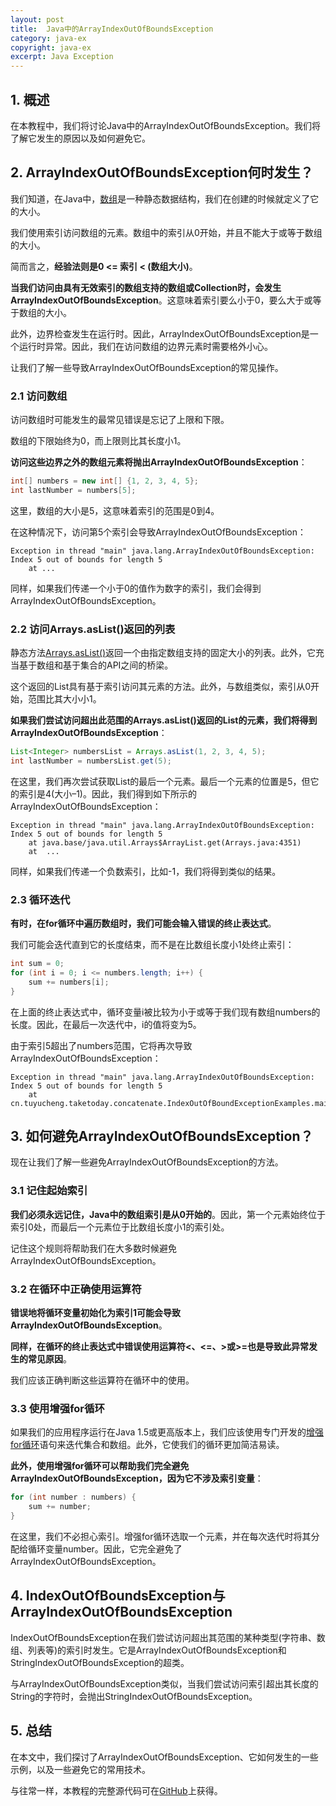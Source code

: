```yaml
---
layout: post
title:  Java中的ArrayIndexOutOfBoundsException
category: java-ex
copyright: java-ex
excerpt: Java Exception
---
```


## 1. 概述

在本教程中，我们将讨论Java中的ArrayIndexOutOfBoundsException。我们将了解它发生的原因以及如何避免它。

## 2. ArrayIndexOutOfBoundsException何时发生？

我们知道，在Java中，[数组](https://www.baeldung.com/java-arrays-guide)是一种静态数据结构，我们在创建的时候就定义了它的大小。

我们使用索引访问数组的元素。数组中的索引从0开始，并且不能大于或等于数组的大小。

简而言之，**经验法则是0 <= 索引 < (数组大小)**。

**当我们访问由具有无效索引的数组支持的数组或Collection时，会发生ArrayIndexOutOfBoundsException**。这意味着索引要么小于0，要么大于或等于数组的大小。

此外，边界检查发生在运行时。因此，ArrayIndexOutOfBoundsException是一个运行时异常。因此，我们在访问数组的边界元素时需要格外小心。

让我们了解一些导致ArrayIndexOutOfBoundsException的常见操作。

### 2.1 访问数组

访问数组时可能发生的最常见错误是忘记了上限和下限。

数组的下限始终为0，而上限则比其长度小1。

**访问这些边界之外的数组元素将抛出ArrayIndexOutOfBoundsException**：

```java
int[] numbers = new int[] {1, 2, 3, 4, 5};
int lastNumber = numbers[5];
```

这里，数组的大小是5，这意味着索引的范围是0到4。

在这种情况下，访问第5个索引会导致ArrayIndexOutOfBoundsException：

```text
Exception in thread "main" java.lang.ArrayIndexOutOfBoundsException: Index 5 out of bounds for length 5
    at ...
```

同样，如果我们传递一个小于0的值作为数字的索引，我们会得到ArrayIndexOutOfBoundsException。

### 2.2 访问Arrays.asList()返回的列表

静态方法[Arrays.asList()](https://www.baeldung.com/java-arrays-aslist-vs-new-arraylist#arraysaslist)返回一个由指定数组支持的固定大小的列表。此外，它充当基于数组和基于集合的API之间的桥梁。

这个返回的List具有基于索引访问其元素的方法。此外，与数组类似，索引从0开始，范围比其大小小1。

**如果我们尝试访问超出此范围的Arrays.asList()返回的List的元素，我们将得到ArrayIndexOutOfBoundsException**：

```java
List<Integer> numbersList = Arrays.asList(1, 2, 3, 4, 5);
int lastNumber = numbersList.get(5);
```

在这里，我们再次尝试获取List的最后一个元素。最后一个元素的位置是5，但它的索引是4(大小–1)。因此，我们得到如下所示的ArrayIndexOutOfBoundsException：

```text
Exception in thread "main" java.lang.ArrayIndexOutOfBoundsException: Index 5 out of bounds for length 5
    at java.base/java.util.Arrays$ArrayList.get(Arrays.java:4351)
    at  ...
```

同样，如果我们传递一个负数索引，比如-1，我们将得到类似的结果。

### 2.3 循环迭代

**有时，在for循环中遍历数组时，我们可能会输入错误的终止表达式**。

我们可能会迭代直到它的长度结束，而不是在比数组长度小1处终止索引：

```java
int sum = 0;
for (int i = 0; i <= numbers.length; i++) {
    sum += numbers[i];
}
```

在上面的终止表达式中，循环变量i被比较为小于或等于我们现有数组numbers的长度。因此，在最后一次迭代中，i的值将变为5。

由于索引5超出了numbers范围，它将再次导致ArrayIndexOutOfBoundsException：

```text
Exception in thread "main" java.lang.ArrayIndexOutOfBoundsException: Index 5 out of bounds for length 5
    at cn.tuyucheng.taketoday.concatenate.IndexOutOfBoundExceptionExamples.main(IndexOutOfBoundExceptionExamples.java:22)
```

## 3. 如何避免ArrayIndexOutOfBoundsException？

现在让我们了解一些避免ArrayIndexOutOfBoundsException的方法。

### 3.1 记住起始索引

**我们必须永远记住，Java中的数组索引是从0开始的**。因此，第一个元素始终位于索引0处，而最后一个元素位于比数组长度小1的索引处。

记住这个规则将帮助我们在大多数时候避免ArrayIndexOutOfBoundsException。

### 3.2 在循环中正确使用运算符

**错误地将循环变量初始化为索引1可能会导致ArrayIndexOutOfBoundsException**。

**同样，在循环的终止表达式中错误使用运算符<、<=、>或>=也是导致此异常发生的常见原因**。

我们应该正确判断这些运算符在循环中的使用。

### 3.3 使用增强for循环

如果我们的应用程序运行在Java 1.5或更高版本上，我们应该使用专门开发的[增强for循环](https://www.baeldung.com/java-for-loop)语句来迭代集合和数组。此外，它使我们的循环更加简洁易读。

**此外，使用增强for循环可以帮助我们完全避免ArrayIndexOutOfBoundsException，因为它不涉及索引变量**：

```java
for (int number : numbers) {
    sum += number;
}
```

在这里，我们不必担心索引。增强for循环选取一个元素，并在每次迭代时将其分配给循环变量number。因此，它完全避免了ArrayIndexOutOfBoundsException。

## 4. IndexOutOfBoundsException与ArrayIndexOutOfBoundsException

IndexOutOfBoundsException在我们尝试访问超出其范围的某种类型(字符串、数组、列表等)的索引时发生。它是ArrayIndexOutOfBoundsException和StringIndexOutOfBoundsException的超类。

与ArrayIndexOutOfBoundsException类似，当我们尝试访问索引超出其长度的String的字符时，会抛出StringIndexOutOfBoundsException。

## 5. 总结

在本文中，我们探讨了ArrayIndexOutOfBoundsException、它如何发生的一些示例，以及一些避免它的常用技术。

与往常一样，本教程的完整源代码可在[GitHub](https://github.com/tuyucheng7/taketoday-tutorial4j/tree/master/java-core-modules/java-exceptions-4)上获得。
